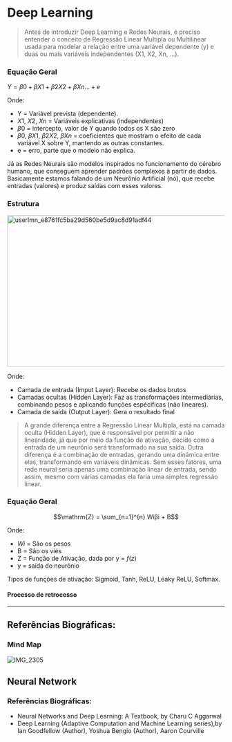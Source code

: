 # Deep Learning

> Antes de introduzir Deep Learning e Redes Neurais, é preciso entender o conceito de Regressão Linear Multipla ou Multilinear usada para modelar a relação entre uma variável dependente (y) e duas ou mais variáveis independentes (X1, X2, Xn, ...).

### Equação Geral
$Y = β0 + βX1 + β2X2 + βXn ... + e$

Onde: 
- Y = Variável prevista (dependente).
- $X1$, $X2$, $Xn$ = Variáveis explicativas (independentes)
- $β0$ = intercepto, valor de Y quando todos os X são zero
- $β0$, $βX1$, $β2X2$, $βXn$ = coeficientes que mostram o efeito de cada variável X sobre Y, mantendo as outras constantes.
- e = erro, parte que o modelo não explica.

Já as Redes Neurais são modelos inspirados no funcionamento do cérebro humano, que conseguem aprender padrões complexos à partir de dados. Basicamente estamos falando de um Neurônio Artificial (nó), que recebe entradas (valores) e produz saídas com esses valores.

### Estrutura

<img width="1000" height="350" alt="userlmn_e8761fc5ba29d560be5d9ac8d91adf44" src="https://github.com/user-attachments/assets/0315709b-1656-4093-806c-aed74ebf9158" />

Onde:
- Camada de entrada (Imput Layer): Recebe os dados brutos
- Camadas ocultas (Hidden Layer): Faz as transformações intermediárias, combinando pesos e aplicando funções espécificas (não lineares).
- Camada de saída (Output Layer): Gera o resultado final

> A grande diferença entre a Regressão Linear Multipla, está na camada oculta (Hidden Layer), que é responsável por permitir a não linearidade, já que por meio da função de ativação, decide como a entrada de um neurônio será transformado na sua saída. Outra diferença é a combinação de entradas, gerando uma dinâmica entre elas, transformando em variáveis dinâmicas. Sem esses fatores, uma rede neural seria apenas uma combinação linear de entrada, sendo assim, mesmo com várias camadas ela faria uma simples regressão linear.

### Equação Geral
$$\mathrm{Z} = \sum_{n=1}^{n} Wiβi + B$$

Onde:
- $Wi$ = São os pesos
- B = São os viés
- Z = Função de Ativação, dada por y = $f(z)$
- y = saída do neurônio

Tipos de funções de ativação: Sigmoid, Tanh, ReLU, Leaky ReLU, Softmax.

#### Processo de retrocesso 

---
## Referências Biográficas:

### Mind Map
![IMG_2305](https://github.com/user-attachments/assets/a5293786-1ab6-4893-8e7d-9de964db1d37)

## Neural Network
### Referências Biográficas:
- Neural Networks and Deep Learning: A Textbook, by Charu C Aggarwal
- Deep Learning (Adaptive Computation and Machine Learning series),by Ian Goodfellow (Author), Yoshua Bengio (Author), Aaron Courville
